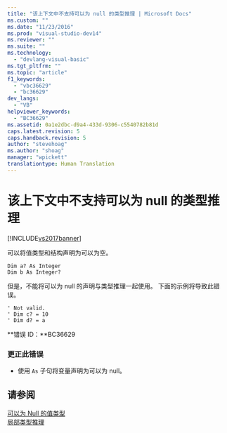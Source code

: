 ```yaml
---
title: "该上下文中不支持可以为 null 的类型推理 | Microsoft Docs"
ms.custom: ""
ms.date: "11/23/2016"
ms.prod: "visual-studio-dev14"
ms.reviewer: ""
ms.suite: ""
ms.technology: 
  - "devlang-visual-basic"
ms.tgt_pltfrm: ""
ms.topic: "article"
f1_keywords: 
  - "vbc36629"
  - "bc36629"
dev_langs: 
  - "VB"
helpviewer_keywords: 
  - "BC36629"
ms.assetid: 0a1e2dbc-d9a4-433d-9306-c5540782b81d
caps.latest.revision: 5
caps.handback.revision: 5
author: "stevehoag"
ms.author: "shoag"
manager: "wpickett"
translationtype: Human Translation
---
```

# 该上下文中不支持可以为 null 的类型推理
[!INCLUDE[vs2017banner](../../../csharp/includes/vs2017banner.md)]

可以将值类型和结构声明为可以为空。  
  
```vb#  
Dim a? As Integer  
Dim b As Integer?  
```  
  
 但是，不能将可以为 null 的声明与类型推理一起使用。  下面的示例将导致此错误。  
  
```vb#  
' Not valid.  
' Dim c? = 10  
' Dim d? = a  
```  
  
 **错误 ID：**BC36629  
  
### 更正此错误  
  
-   使用 `As` 子句将变量声明为可以为 null。  
  
## 请参阅  
 [可以为 Null 的值类型](../../../visual-basic/programming-guide/language-features/data-types/nullable-value-types.md)   
 [局部类型推理](../../../visual-basic/programming-guide/language-features/variables/local-type-inference.md)